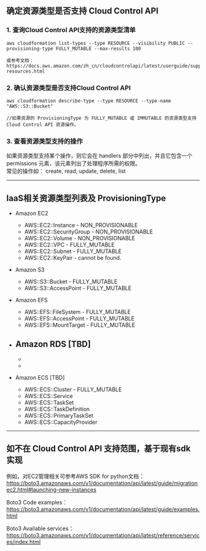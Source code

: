 确定资源类型是否支持 Cloud Control API
----
### 1. 查询Cloud Control API支持的资源类型清单
```
aws cloudformation list-types --type RESOURCE --visibility PUBLIC --provisioning-type FULLY_MUTABLE --max-results 100 

或参考文档： https://docs.aws.amazon.com/zh_cn/cloudcontrolapi/latest/userguide/supported-resources.html
```
### 2. 确认资源类型是否支持Cloud Control API
```
aws cloudformation describe-type --type RESOURCE --type-name "AWS::S3::Bucket" 

//如果资源的 ProvisioningType 为 FULLY_MUTABLE 或 IMMUTABLE 的资源类型支持 Cloud Control API 资源操作。 
```

### 3. 查看资源类型支持的操作 
如果资源类型支持某个操作，则它会在  handlers 部分中列出，并且它包含一个 permissions 元素，该元素列出了处理程序所需的权限。   
常见的操作如： create, read, update, delete, list 

---

IaaS相关资源类型列表及 ProvisioningType
----
* Amazon EC2
    - AWS::EC2::Instance        - NON_PROVISIONABLE
    - AWS::EC2::SecurityGroup   - NON_PROVISIONABLE
    - AWS::EC2::Volume          - NON_PROVISIONABLE    
    - AWS::EC2::VPC         - FULLY_MUTABLE
    - AWS::EC2::Subnet      - FULLY_MUTABLE
    - AWS::EC2::KeyPair     - cannot be found.

* Amazon S3
    - AWS::S3::Bucket       - FULLY_MUTABLE
    - AWS::S3::AccessPoint  - FULLY_MUTABLE

* Amazon EFS
    - AWS::EFS::FileSystem  - FULLY_MUTABLE
    - AWS::EFS::AccessPoint - FULLY_MUTABLE
    - AWS::EFS::MountTarget - FULLY_MUTABLE

* Amazon RDS [TBD]
    - 
    - 
    - 

* Amazon ECS [TBD]
    - AWS::ECS::Cluster     - FULLY_MUTABLE
    - AWS::ECS::Service
    - AWS::ECS::TaskSet
    - AWS::ECS::TaskDefinition
    - AWS::ECS::PrimaryTaskSet
    - AWS::ECS::CapacityProvider

---

如不在 Cloud Control API 支持范围，基于现有sdk 实现
----
例如，对EC2管理相关可参考AWS SDK for python文档：  
<https://boto3.amazonaws.com/v1/documentation/api/latest/guide/migrationec2.html#launching-new-instances>

Boto3 Code examples：  
<https://boto3.amazonaws.com/v1/documentation/api/latest/guide/examples.html>

Boto3 Available services：  
<https://boto3.amazonaws.com/v1/documentation/api/latest/reference/services/index.html>  


  